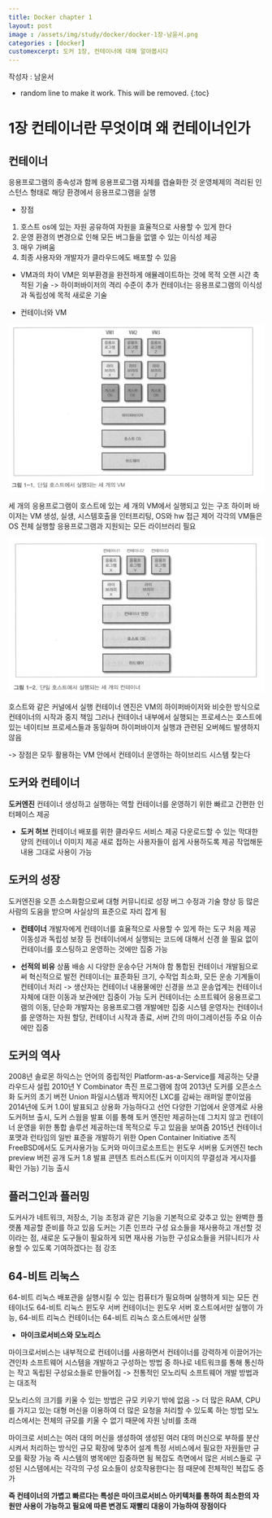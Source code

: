 ```yaml
---
title: Docker chapter 1
layout: post
image : /assets/img/study/docker/docker-1장-남윤서.png
categories : [docker]
customexcerpt: 도커 1장, 컨테이너에 대해 알아봅시다
---
```



<span class = "alert g">작성자 : 남윤서</span>


<!-- 아래 2줄은 목차를 나타내기 위한 심볼이니 건들지 말아 주세요 -->
* random line to make it work. This will be removed.
{:toc}


# 1장 컨테이너란 무엇이며 왜 컨테이너인가

## 컨테이너 
응용프로그램의 종속성과 함께 응용프로그램 자체를 캡슐화한 것 
운영체제의 격리된 인스턴스 형태로 해당 환경에서 응용프로그램을 실행 


- 장점
1. 호스트 os에 있는 자원 공유하여 자원을 효율적으로 사용할 수 있게 한다
2. 운영 환경의 변경으로 인해 모든 버그들을 없앨 수 있는 이식성 제공
3. 매우 가벼움
4. 최종 사용자와 개발자가 클라우드에도 배포할 수 있음


- VM과의 차이
 VM은 외부환경을 완전하게 애뮬레이트하는 것에 목적
 오랜 시간 축적된 기술 -> 하이퍼바이저의 격리 수준이 추가
 컨테이너는 응용프로그램의 이식성과 독립성에 목적
 새로운 기술


- 컨테이너와 VM


![1](/assets/img/study/docker/docker-1장-남윤서.png)


세 개의 응용프로그램이 호스트에 있는 세 개의 VM에서 실행되고 있는 구조
하이퍼 바이저는 VM 생성, 실생, 시스템호출을 인터프리팅, OS와 hw 접근 제어 
각각의 VM들은 OS 전체 실행할 응용프로그램과 지원되는 모든 라이브러리 필요


![1](/assets/img/study/docker/docker-1장2-남윤서.png)


 호스트와 같은 커널에서 실행 컨테이너 엔진은 VM의 하이퍼바이저와 비슷한 방식으로 컨테이너의 시작과 중지 책임 
 그러나 컨테이너 내부에서 실행되는 프로세스는 호스트에 있는 네이티브 프로세스들과 동일하며 하이퍼바이저 실행과 관련된 오버헤드 발생하지 않음

 -> 장점은 모두 활용하는 VM 안에서 컨테이너 운영하는 하이브리드 시스템 찾는다



## 도커와 컨테이너

 **도커엔진** 
 컨테이너 생성하고 실행하는 역할
 컨테이너를 운영하기 위한 빠르고 간편한 인터페이스 제공


- **도커 허브**
 컨테이너 배포를 위한 클라우드 서비스 제공
 다운로드할 수 있는 막대한 양의 컨테이너 이미지 제공
 새로 접하는 사용자들이 쉽게 사용하도록 제공
 작업해둔 내용 그대로 사용이 가능



## 도커의 성장
 도커엔진을 오픈 소스화함으로써 대형 커뮤니티로 성장
 버그 수정과 기술 향상 등 많은 사람의 도움을 받으며 사실상의 표준으로 자리 잡게 됨


- **컨테이너**
 개발자에게 컨테이너를 효율적으로 사용할 수 있게 하는 도구 처음 제공
 이동성과 독립성 보장 등 컨테이너에서 실행되는 코드에 대해서 신경 쓸 필요 없이 컨테이너를 호스팅하고 운영하는 것에만 집중 가능


- **선적의 비유**
 상품 배송 시 다양한 운송수단 거쳐야 함 
 통합된 컨테이너 개발됨으로써 혁신적으로 발전
 컨테이너는 표준화된 크기, 수작업 최소화, 모든 운송 기계들이 컨테이너 처리 -> 생산자는 컨테이너 내용물에만 신경을 쓰고 운송업계는 컨테이너 자체에 대한 이동과 보관에만 집중이 가능
 도커 컨테이너는 소프트웨어 응용프로그램의 이동, 단순화 개발자는 응용프로그램 개발에만 집중
 시스템 운영자는 컨테이너를 운영하는 자원 할당, 컨테이너 시작과 종료, 서버 간의 마이그레이션등 주요 이슈에만 집중



## 도커의 역사
 2008년 솔로몬 하익스는 언어의 중립적인 Platform-as-a-Service를 제공하는 닷클라우드사 설립
 2010년 Y Combinator 촉진 프로그램에 참여
 2013년 도커를 오픈소스화
 도커의 초기 버전 Union 파일시스템과 짝지어진 LXC를 감싸는 래퍼일 뿐이었음
 2014년에 도커 1.0이 발표되고 상용화 가능하다고 선언 다양한 기업에서 운영계로 사용 도커허브 출시, 도커 스웜을 발표 이를 통해 토커 엔진만 제공하는데 그치지 않고 컨테이너 운영을 위한 통합 솔루션 제공하는데 목적으로 두고 있음을 보여줌
 2015년 컨테이너 포맷과 런타임의 일반 표준을 개발하기 위한 Open Container Initiative 조직 FreeBSD에서도 도커사용가능 도커와 마이크로소프트는 윈도우 서버용 도커엔진 tech preview 버전 공개
 도커 1.8 발표 콘텐츠 트러스트(도커 이미지의 무결성과 게시자를 확인 가능) 기능 출시



## 플러그인과 플러밍

 도커사가 네트워크, 저장소, 기능 조정과 같은 기능을 기본적으로 갖추고 있는  완벽한 플랫폼 제공할 준비를 하고 있음
 도커는 기존 인프라 구성 요소들을 재사용하고 개선할 것이라는 점, 새로운 도구들이 필요하게 되면 재사용 가능한 구성요소들을 커뮤니티가 사용할 수 있도록 기여하겠다는 점 강조



## 64-비트 리눅스

 64-비트 리눅스 배포관을 실행시킬 수 있는 컴퓨터가 필요하며 실행하게 되는 모든 컨테이너도 64-비트 리눅스
 윈도우 서버 컨테이너는 윈도우 서버 호스트에서만 실행이 가능, 64-비트 리눅스 컨테이너는 64-비트 리눅스 호스트에서만 실행



- **마이크로서비스와 모노리스**

 마이크로서비스는 내부적으로 컨테이너를 사용하면서 컨테이너를 강력하게 이끌어가는 견인차
 소프트웨어 시스템을 개발하고 구성하는 방법 중 하나로 네트워크를 통해 통신하는 작고 독립된 구성요소들로 만들어짐 
-> 전통적인 모노리틱 소프트웨어 개발 방법과는 대조적


 모노리스의 크기를 키울 수 있는 방법은 규모 키우기 밖에 없음 
 -> 더 많은 RAM, CPU를 가지고 있는 대형 머신을 이용하여 더 많은 요청을 처리할 수 있도록 하는 방법
 모노리스에서는 전체의 규모를 키울 수 없기 때문에 자원 낭비를 초래


 마이크로 서비스는 여러 대의 머신을 생성하여 생성된 여러 대의 머신으로 부하를 분산시켜서 처리하는 방식인 규모 확장에 맞추어 설계 특정 서비스에서 필요한 자원들만 규모를 확장 가능 즉 시스템의 병목에만 집중하면 됨
 복잡도 측면에서 많은 서비스들로 구성된 시스템에서는 각각의 구성 요소들이 상호작용한다는 점 때문에 전체적인 복잡도 증가


**즉 컨테이너의 가볍고 빠르다는 특성은 마이크로서비스 아키텍처를 통하여 최소한의 자원만 사용이 가능하고 필요에 따른 변경도 재빨리 대응이 가능하여 장점이다**